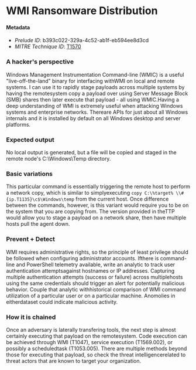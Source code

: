 
# WMI Ransomware Distribution

#### Metadata

- *Prelude ID*: b393c022-329a-4c52-ab1f-eb594ee8d3cd
- *MITRE Technique ID*: [T1570](https://attack.mitre.org/techniques/T1570/)

### A hacker's perspective

Windows Management Instrumentation Command-line (WMIC) is a useful "live-off-the-land" binary for interfacing withWMI on local and remote systems. I can use it to rapidly stage payloads across multiple systems by having the remotesystem copy a payload over using Server Message Block (SMB) shares then later execute that payload - all using WMIC.Having a deep understanding of WMI is extremely useful when attacking Windows systems and enterprise networks. Thereare APIs for just about all Windows internals and it is installed by default on all Windows desktop and server platforms.

### Expected output

No local output is generated, but a file will be copied and staged in the remote node's C:\Windows\Temp directory.

### Basic variations

This particular command is essentially triggering the remote host to perform a network copy, which is similar to simplyexecuting `copy C:\%target% \\#{ip.T1135}\c$\Windows\temp` from the current host. Once difference between the commands, however, is this variant would require you to be on the system that you are copying from. The version provided in theTTP would allow you to stage a payload on a network share, then have multiple hosts pull the agent down.

### Prevent + Detect

WMI requires administrative rights, so the principle of least privilege should be followed when configuring administrator accounts. Ifthere is command-line and PowerShell telemetry available, write an analytic to track user authentication attemptsagainst hostnames or IP addresses. Capturing multiple authentication attempts (success or failure) across multiplehosts using the same credentials should trigger an alert for potentially malicious behavior. Couple that analytic withhistorical comparison of WMI command utilization of a particular user or on a particular machine. Anomolies in eitherdataset could indicate malicious activity.

### How it is chained

Once an adversary is laterally transfering tools, the next step is almost certainly executing that payload on the remotesystem. Code execution can be achieved through WMI (T1047), service execution (T1569.002), or possibly a scheduledtask (T1053.005). There are multiple methods beyond those for executing that payload, so check the threat intelligencerelated to threat actors that are known to target your organization.
